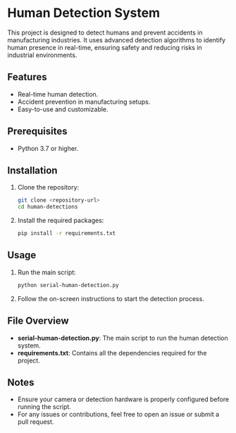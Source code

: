 # Human Detection System

This project is designed to detect humans and prevent accidents in manufacturing industries. It uses advanced detection algorithms to identify human presence in real-time, ensuring safety and reducing risks in industrial environments.

## Features
- Real-time human detection.
- Accident prevention in manufacturing setups.
- Easy-to-use and customizable.

## Prerequisites
- Python 3.7 or higher.

## Installation

1. Clone the repository:
   ```bash
   git clone <repository-url>
   cd human-detections
   ```

2. Install the required packages:
   ```bash
   pip install -r requirements.txt
   ```

## Usage

1. Run the main script:
   ```bash
   python serial-human-detection.py
   ```

2. Follow the on-screen instructions to start the detection process.

## File Overview
- **serial-human-detection.py**: The main script to run the human detection system.
- **requirements.txt**: Contains all the dependencies required for the project.

## Notes
- Ensure your camera or detection hardware is properly configured before running the script.
- For any issues or contributions, feel free to open an issue or submit a pull request.

